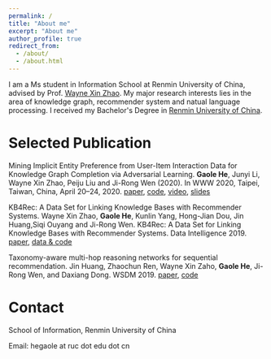 ```yaml
---
permalink: /
title: "About me"
excerpt: "About me"
author_profile: true
redirect_from: 
  - /about/
  - /about.html
---
```


I am a Ms student in Information School at Renmin University of China, advised by Prof. [Wayne Xin Zhao](http://playbigdata.ruc.edu.cn/batmanfly/). My major research interests lies in the area of knowledge graph, recommender system and natual language processing. I received my Bachelor's Degree in [Renmin University of China](https://ruc.edu.cn/).


Selected Publication
======
Mining Implicit Entity Preference from User-Item Interaction Data for Knowledge Graph Completion via Adversarial Learning. **Gaole He**, Junyi Li, Wayne Xin Zhao, Peiju Liu and Ji-Rong Wen (2020). In WWW 2020, Taipei, Taiwan, China, April 20–24, 2020. [paper](http://RichardHGL.github.io/files/www2020.pdf), [code](https://github.com/RichardHGL/UPGAN), [video](https://www.youtube.com/watch?v=SABAIvhhMm0&list=PLJNwhMK_V7EyZCUt6SjW4JthoM9-QiHMZ&index=43), [slides](https://github.com/RichardHGL/UPGAN/blob/master/www_slides.pptx)

KB4Rec: A Data Set for Linking Knowledge Bases with Recommender Systems. Wayne Xin Zhao, **Gaole He**, Kunlin Yang, Hong-Jian Dou, Jin Huang,Siqi Ouyang and Ji-Rong Wen. KB4Rec: A Data Set for Linking Knowledge Bases with Recommender Systems. Data Intelligence 2019. [paper](http://RichardHGL.github.io/files/KB4Rec.pdf), [data & code](https://github.com/RUCDM/KB4Rec)

Taxonomy-aware multi-hop reasoning networks for sequential recommendation. Jin Huang, Zhaochun Ren, Wayne Xin Zaho, **Gaole He**, Ji-Rong Wen, and Daxiang Dong. WSDM 2019. [paper](https://dl.acm.org/doi/abs/10.1145/3289600.3290972), [code](https://github.com/RUCDM/TMRN)


Contact
======
School of Information, Renmin University of China

Email: hegaole at ruc dot edu dot cn
